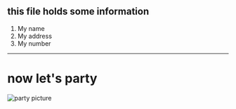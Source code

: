 ## this file holds some information
1. My name
2. My address
3. My number

-----

# now let's party

![party picture](https://media0.giphy.com/media/f4bUks2G3fhtctcFzV/giphy.gif)
